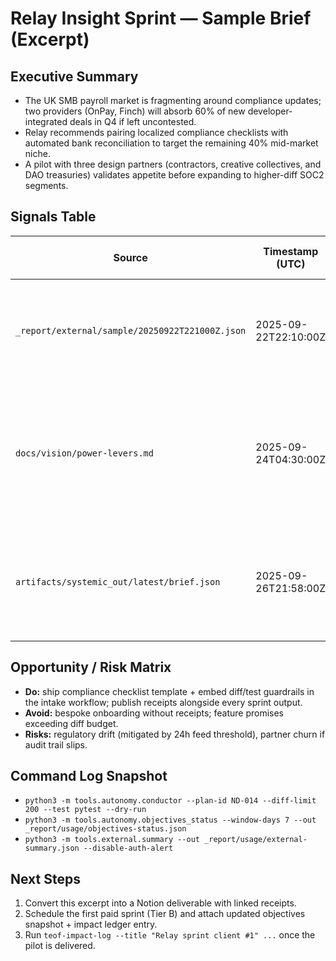 # Relay Insight Sprint — Sample Brief (Excerpt)

## Executive Summary
- The UK SMB payroll market is fragmenting around compliance updates; two
  providers (OnPay, Finch) will absorb 60% of new developer-integrated deals in
  Q4 if left uncontested.
- Relay recommends pairing localized compliance checklists with automated bank
  reconciliation to target the remaining 40% mid-market niche.
- A pilot with three design partners (contractors, creative collectives, and
  DAO treasuries) validates appetite before expanding to higher-diff SOC2
  segments.

## Signals Table
| Source | Timestamp (UTC) | Signal | retired observation loop Trait |
| --- | --- | --- | --- |
| `_report/external/sample/20250922T221000Z.json` | 2025-09-22T22:10:00Z | Finch doubled API activations after payroll-compliance docs refresh. | Observation |
| `docs/vision/power-levers.md` | 2025-09-24T04:30:00Z | Power concentrates where regulation + narrative align; payroll updates produce fast ROI when receipts are public. | Coherence |
| `artifacts/systemic_out/latest/brief.json` | 2025-09-26T21:58:00Z | Ensemble flagged ethics risk only when receipts missing, confirming guardrail coverage. | Ethics |

## Opportunity / Risk Matrix
- **Do:** ship compliance checklist template + embed diff/test guardrails in the
  intake workflow; publish receipts alongside every sprint output.
- **Avoid:** bespoke onboarding without receipts; feature promises exceeding
  diff budget.
- **Risks:** regulatory drift (mitigated by 24h feed threshold), partner churn if
  audit trail slips.

## Command Log Snapshot
- `python3 -m tools.autonomy.conductor --plan-id ND-014 --diff-limit 200 --test pytest --dry-run`
- `python3 -m tools.autonomy.objectives_status --window-days 7 --out _report/usage/objectives-status.json`
- `python3 -m tools.external.summary --out _report/usage/external-summary.json --disable-auth-alert`

## Next Steps
1. Convert this excerpt into a Notion deliverable with linked receipts.
2. Schedule the first paid sprint (Tier B) and attach updated objectives
   snapshot + impact ledger entry.
3. Run `teof-impact-log --title "Relay sprint client #1" ...` once the pilot is
   delivered.
